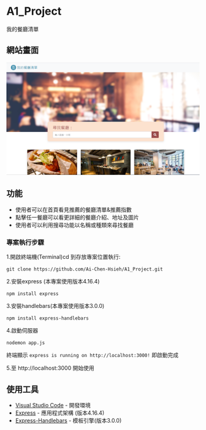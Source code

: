 # A1_Project

我的餐廳清單
## 網站畫面
![餐廳首頁](https://github.com/Ai-Chen-Hsieh/A1_Project/blob/main/public/A1_%E6%88%91%E7%9A%84%E9%A4%90%E5%BB%B3%E6%B8%85%E5%96%AE.png)


## 功能

- 使用者可以在首頁看見推薦的餐廳清單&推薦指數
- 點擊任一餐廳可以看更詳細的餐廳介紹、地址及圖片
- 使用者可以利用搜尋功能以名稱或種類來尋找餐廳

### 專案執行步驟

1.開啟終端機(Terminal)cd 到存放專案位置執行:

```
git clone https://github.com/Ai-Chen-Hsieh/A1_Project.git
```

2.安裝express (本專案使用版本4.16.4)
```
npm install express
```
3.安裝handlebars(本專案使用版本3.0.0)
```
npm install express-handlebars
```
4.啟動伺服器
```
nodemon app.js
```
終端顯示 `express is running on http://localhost:3000!` 即啟動完成

5.至 http://localhost:3000 開始使用



## 使用工具

- [Visual Studio Code](https://visualstudio.microsoft.com/zh-hant/) - 開發環境
- [Express](https://www.npmjs.com/package/express) - 應用程式架構 (版本4.16.4)
- [Express-Handlebars](https://www.npmjs.com/package/express-handlebars) - 模板引擎(版本3.0.0)
